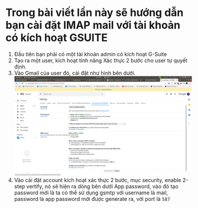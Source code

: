 # Trong bài viết lần này sẽ hướng dẫn bạn cài đặt IMAP mail với tài khoản có kích hoạt GSUITE

1. Đầu tiên bạn phải có một tài khoản admin có kích hoạt G-Suite
2. Tạo ra một user, kích hoạt tính năng Xác thực 2 bước cho user tự quyết định.
3. Vào Gmail của user đó, cài đặt như hình bên dưới.
   ![GMAIL-POP](./src/static/mailpop.png)
4. Vào cài đặt account kích hoạt xác thực 2 bước, mục security, enable 2-step vertify, nó sẽ hiện ra dòng bên dưới App password, vào đó tạo password mới là ta có thể sử dụng gsmtp với username là mail, password là app password mới được generate ra, với port là `587`
